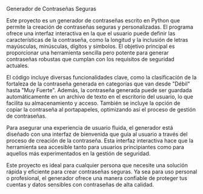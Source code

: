 Generador de Contraseñas Seguras

Este proyecto es un generador de contraseñas escrito en Python que permite la creación de contraseñas seguras y personalizadas. El programa ofrece una interfaz interactiva en la que el usuario puede definir las características de la contraseña, como la longitud y la inclusión de letras mayúsculas, minúsculas, dígitos y símbolos. El objetivo principal es proporcionar una herramienta sencilla pero potente para generar contraseñas robustas que cumplan con los requisitos de seguridad actuales.

El código incluye diversas funcionalidades clave, como la clasificación de la fortaleza de la contraseña generada en categorías que van desde "Débil" hasta "Muy Fuerte". Además, la contraseña generada puede ser guardada automáticamente en un archivo de texto en el escritorio del usuario, lo que facilita su almacenamiento y acceso. También se incluye la opción de copiar la contraseña al portapapeles, optimizando así el proceso de gestión de contraseñas.

Para asegurar una experiencia de usuario fluida, el generador está diseñado con una interfaz de bienvenida que guía al usuario a través del proceso de creación de la contraseña. Esta interfaz interactiva hace que la herramienta sea accesible tanto para usuarios principiantes como para aquellos más experimentados en la gestión de seguridad.

Este proyecto es ideal para cualquier persona que necesite una solución rápida y eficiente para crear contraseñas seguras. Ya sea para uso personal o profesional, el generador ofrece una manera confiable de proteger tus cuentas y datos sensibles con contraseñas de alta calidad.
